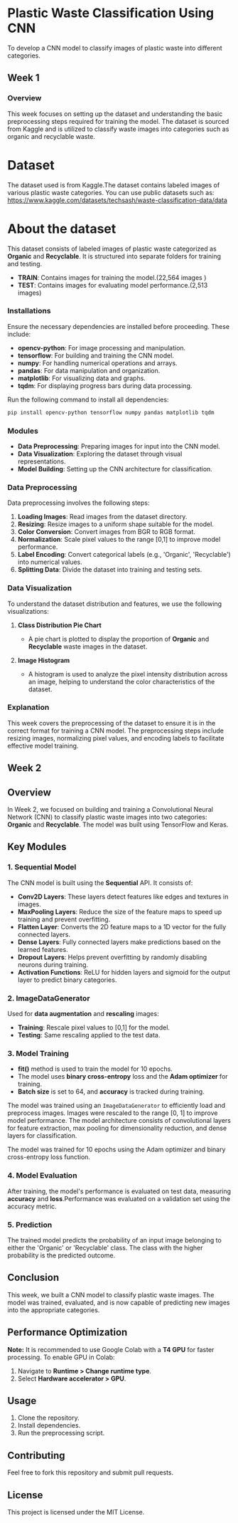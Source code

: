 # Plastic Waste Classification Using CNN
To develop a CNN model to classify images of plastic waste into different categories.

## Week 1
### Overview
This week focuses on setting up the dataset and understanding the basic preprocessing steps required for training the model. The dataset is sourced from Kaggle and is utilized to classify waste images into categories such as organic and recyclable waste.

# Dataset
The dataset used is from Kaggle.The dataset contains labeled images of various plastic waste categories. You can use public datasets such as:
https://www.kaggle.com/datasets/techsash/waste-classification-data/data


# About the dataset
This dataset consists of labeled images of plastic waste categorized as **Organic** and **Recyclable**. It is structured into separate folders for training and testing.

- **TRAIN**: Contains images for training the model.(22,564 images )
- **TEST**: Contains images for evaluating model performance.(2,513 images)

### Installations
Ensure the necessary dependencies are installed before proceeding. These include:
- **opencv-python**: For image processing and manipulation.
- **tensorflow**: For building and training the CNN model.
- **numpy**: For handling numerical operations and arrays.
- **pandas**: For data manipulation and organization.
- **matplotlib**: For visualizing data and graphs.
- **tqdm**: For displaying progress bars during data processing.

Run the following command to install all dependencies:
```sh
pip install opencv-python tensorflow numpy pandas matplotlib tqdm
```

### Modules
- **Data Preprocessing**: Preparing images for input into the CNN model.
- **Data Visualization**: Exploring the dataset through visual representations.
- **Model Building**: Setting up the CNN architecture for classification.

### Data Preprocessing
Data preprocessing involves the following steps:
1. **Loading Images**: Read images from the dataset directory.
2. **Resizing**: Resize images to a uniform shape suitable for the model.
3. **Color Conversion**: Convert images from BGR to RGB format.
4. **Normalization**: Scale pixel values to the range [0,1] to improve model performance.
5. **Label Encoding**: Convert categorical labels (e.g., 'Organic', 'Recyclable') into numerical values.
6. **Splitting Data**: Divide the dataset into training and testing sets.

### Data Visualization
To understand the dataset distribution and features, we use the following visualizations:
1. **Class Distribution Pie Chart**
   - A pie chart is plotted to display the proportion of **Organic** and **Recyclable** waste images in the dataset.

2. **Image Histogram**
   - A histogram is used to analyze the pixel intensity distribution across an image, helping to understand the color characteristics of the dataset.

### Explanation
This week covers the preprocessing of the dataset to ensure it is in the correct format for training a CNN model. The preprocessing steps include resizing images, normalizing pixel values, and encoding labels to facilitate effective model training.

## Week 2
## Overview
In Week 2, we focused on building and training a Convolutional Neural Network (CNN) to classify plastic waste images into two categories: **Organic** and **Recyclable**. The model was built using TensorFlow and Keras.

## Key Modules

### 1. **Sequential Model**
The CNN model is built using the **Sequential** API. It consists of:
- **Conv2D Layers**: These layers detect features like edges and textures in images.
- **MaxPooling Layers**: Reduce the size of the feature maps to speed up training and prevent overfitting.
- **Flatten Layer**: Converts the 2D feature maps to a 1D vector for the fully connected layers.
- **Dense Layers**: Fully connected layers make predictions based on the learned features.
- **Dropout Layers**: Helps prevent overfitting by randomly disabling neurons during training.
- **Activation Functions**: ReLU for hidden layers and sigmoid for the output layer to predict binary categories.

### 2. **ImageDataGenerator**
Used for **data augmentation** and **rescaling** images:
- **Training**: Rescale pixel values to [0,1] for the model.
- **Testing**: Same rescaling applied to the test data.

### 3. **Model Training**
- **fit()** method is used to train the model for 10 epochs.
- The model uses **binary cross-entropy** loss and the **Adam optimizer** for training.
- **Batch size** is set to 64, and **accuracy** is tracked during training.

The model was trained using an `ImageDataGenerator` to efficiently load and preprocess images. Images were rescaled to the range [0, 1] to improve model performance. The model architecture consists of convolutional layers for feature extraction, max pooling for dimensionality reduction, and dense layers for classification.  

The model was trained for 10 epochs using the Adam optimizer and binary cross-entropy loss function.

### 4. **Model Evaluation**
After training, the model's performance is evaluated on test data, measuring **accuracy** and **loss**.Performance was evaluated on a validation set using the accuracy metric.

### 5. **Prediction**
The trained model predicts the probability of an input image belonging to either the 'Organic' or 'Recyclable' class. The class with the higher probability is the predicted outcome.

## Conclusion
This week, we built a CNN model to classify plastic waste images. The model was trained, evaluated, and is now capable of predicting new images into the appropriate categories.

## Performance Optimization
**Note:** It is recommended to use Google Colab with a **T4 GPU** for faster processing. To enable GPU in Colab:
1. Navigate to **Runtime > Change runtime type**.
2. Select **Hardware accelerator > GPU**.

## Usage
1. Clone the repository.
2. Install dependencies.
3. Run the preprocessing script.

## Contributing
Feel free to fork this repository and submit pull requests.

## License
This project is licensed under the MIT License.

